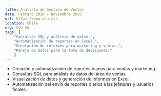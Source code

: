 ```yaml
---
title: Analista de Gestión de Ventas
date: Febrero 2020 - Noviembre 2020
url: https://www.ccu.cl/
location: Chile
org: CCU SA
tags: [
    "Consultas SQL y análisis de datos.", 
    "Automatización de reportes en Excel.", 
    "Generación de informes para marketing y ventas.", 
    "Manejo de datos para la toma de decisiones."
    ]
---
```


- Creación y automatización de reportes diarios para ventas y marketing.
- Consultas SQL para análisis de datos del área de ventas.
- Visualización de datos y generación de informes en Excel.
- Automatización del envío de reportes diarios a las jefaturas y usuarios finales.
